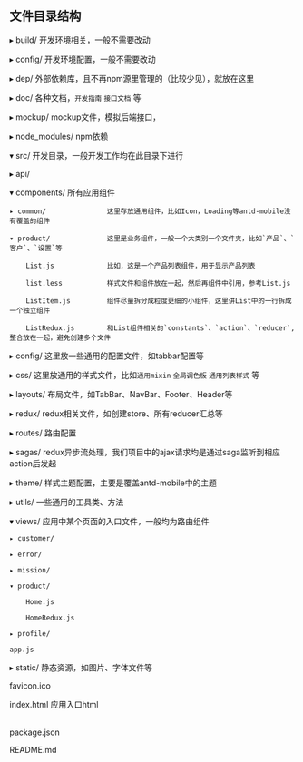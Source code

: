 ## 文件目录结构

▸ build/						开发环境相关，一般不需要改动

▸ config/						开发环境配置，一般不需要改动

▸ dep/						外部依赖库，且不再npm源里管理的（比较少见），就放在这里

▸ doc/						各种文档，`开发指南` `接口文档` 等

▸ mockup/					mockup文件，模拟后端接口，

▸ node_modules/				npm依赖

▾ src/						开发目录，一般开发工作均在此目录下进行

  ▸ api/

  ▾ components/				所有应用组件

    ▸ common/				这里存放通用组件，比如Icon，Loading等antd-mobile没有覆盖的组件
    
    ▾ product/				这里是业务组件，一般一个大类别一个文件夹，比如`产品`、`客户`、`设置`等
    
        List.js				比如，这是一个产品列表组件，用于显示产品列表
        
        list.less			样式文件和组件放在一起，然后再组件中引用，参考List.js
        
        ListItem.js			组件尽量拆分成粒度更细的小组件，这里讲List中的一行拆成一个独立组件
        
        ListRedux.js		和List组件相关的`constants`、`action`、`reducer`,整合放在一起，避免创建多个文件
        
  ▸ config/					这里放一些通用的配置文件，如tabbar配置等

  ▸ css/						这里放通用的样式文件，比如`通用mixin` `全局调色板` `通用列表样式` 等	

  ▸ layouts/					布局文件，如TabBar、NavBar、Footer、Header等

  ▸ redux/					redux相关文件，如创建store、所有reducer汇总等

  ▸ routes/					路由配置

  ▸ sagas/					redux异步流处理，我们项目中的ajax请求均是通过saga监听到相应action后发起

  ▸ theme/					样式主题配置，主要是覆盖antd-mobile中的主题

  ▸ utils/						一些通用的工具类、方法

  ▾ views/					应用中某个页面的入口文件，一般均为路由组件

    ▸ customer/
    
    ▸ error/
    
    ▸ mission/
    
    ▾ product/
    
        Home.js
        
        HomeRedux.js
        
    ▸ profile/
    
    app.js
▸ static/						静态资源，如图片、字体文件等

  favicon.ico

  index.html					应用入口html

​	
  package.json

  README.md


